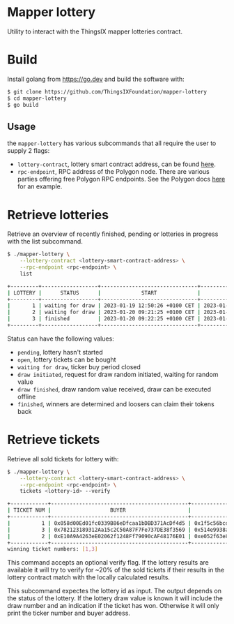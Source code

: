 # Mapper lottery
Utility to interact with the ThingsIX mapper lotteries contract.

# Build
Install golang from https://go.dev and build the software with:

```bash
$ git clone https://github.com/ThingsIXFoundation/mapper-lottery
$ cd mapper-lottery
$ go build
```

## Usage
the `mapper-lottery` has various subcommands that all require the user to supply
2 flags:

- `lottery-contract`, lottery smart contract address, can be found [here](https://docs.thingsix.com/background/smart-contracts).
- `rpc-endpoint`, RPC address of the Polygon node. There are various parties
offering free Polygon RPC endpoints. See the Polygon docs [here](https://wiki.polygon.technology/docs/develop/metamask/config-polygon-on-metamask#add-the-polygon-network-manually) for an example.

# Retrieve lotteries
Retrieve an overview of recently finished, pending or lotteries in progress with
the list subcommand.

```bash
$ ./mapper-lottery \
    --lottery-contract <lottery-smart-contract-address> \
    --rpc-endpoint <rpc-endpoint> \
    list

+---------+------------------+-------------------------------+-------------------------------+--------------------------------------------------------------------+--------------+--------+-------------------+--------------+--------------------------------------------+
| LOTTERY |      STATUS      |             START             |              END              |                            DRAW RANDOM                             | TICKET PRICE | MAPPER | MAPPERS AVAILABLE | TICKETS SOLD |                   TOKEN                    |
+---------+------------------+-------------------------------+-------------------------------+--------------------------------------------------------------------+--------------+--------+-------------------+--------------+--------------------------------------------+
|       1 | waiting for draw | 2023-01-19 12:50:26 +0100 CET | 2023-01-20 12:50:26 +0100 CET |                                                                    | 1.5 THIX     | EU868  |                 2 |            0 | 0x0a7cc20FE1E48663AAF319aCd476E64EC35ec97A |
|       2 | waiting for draw | 2023-01-20 09:21:25 +0100 CET | 2023-01-21 15:21:25 +0100 CET |                                                                    | 1.5 DERC20   | EU868  |                 2 |            0 | 0xfe4F5145f6e09952a5ba9e956ED0C25e3Fa4c7F1 |
|       3 | finished         | 2023-01-20 09:22:25 +0100 CET | 2023-01-21 15:22:25 +0100 CET | 0x117ca29309bd477e7fcab7ba26031e7c2d7113d1d36bb51210f4a91db8545a41 | 0.25 DERC20  | EU868  |                 2 |            3 | 0xfe4F5145f6e09952a5ba9e956ED0C25e3Fa4c7F1 |
+---------+------------------+-------------------------------+-------------------------------+--------------------------------------------------------------------+--------------+--------+-------------------+--------------+--------------------------------------------+
```

Status can have the following values:
- `pending`, lottery hasn't started
- `open`, lottery tickets can be bought
- `waiting for draw`, ticker buy period closed
- `draw initiated`, request for draw random initiated, waiting for random value
- `draw finished`, draw random value received, draw can be executed offline
- `finished`, winners are determined and loosers can claim their tokens back

# Retrieve tickets
Retrieve all sold tickets for lottery with:

```bash
$ ./mapper-lottery \
    --lottery-contract <lottery-smart-contract-address> \
    --rpc-endpoint <rpc-endpoint> \
    tickets <lottery-id> --verify

+------------+--------------------------------------------+--------------------------------------------------------------------+--------+
| TICKET NUM |                   BUYER                    |                              DRAW NUM                              | RESULT |
+------------+--------------------------------------------+--------------------------------------------------------------------+--------+
|          1 | 0x058d00Ed01fc0339B86eDfcaa1bDBD371AcDf4d5 | 0x1f5c56bcd6c1f9a4ea2bb5255f3f509dc0b6d66d1fffe49ef2fecb825121f8bc | won    |
|          3 | 0x782123189312Aa15c2C50A87F7Fe737DE38f3569 | 0x514e9938ac10c88058574e90f40e4de704fc19514737d73d9048468c5d5f9c3f | won    |
|          2 | 0xE10A9A4263eE02062f1248Ff79090cAF48176E01 | 0xe052f63e88037c26fd3d87cba49222e7982e21878efbac1334d757e00702c8a1 | lost   |
+------------+--------------------------------------------+--------------------------------------------------------------------+--------+
winning ticket numbers: [1,3]
```

This command accepts an optional verify flag. If the lottery results are
available it will try to verify for ~20% of the sold tickets if their results
in the lottery contract match with the locally calculated results.

This subcommand expectes the lottery id as input. The output depends on the
status of the lottery. If the lottery draw value is known it will include the
draw number and an indication if the ticket has won. Otherwise it will only 
print the ticker number and buyer address.
